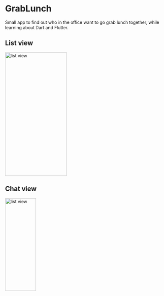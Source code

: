 # GrabLunch

Small app to find out who in the office want to go grab lunch together,
while learning about Dart and Flutter.


## List view

<img src="https://github.com/Fandekasp/grablunch/raw/master/static/list.jpg" alt="list view" width="200" height="400">


## Chat view

<img src="https://github.com/Fandekasp/grablunch/raw/master/static/chat.jpg" alt="list view" width="100" height="300">
